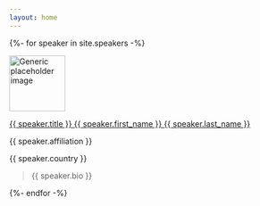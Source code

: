 ```yaml
---
layout: home
---
```


{%- for speaker in site.speakers -%}
    <div class="row-md">
        <div class="media">
            <img class="mr-3" src="{{ site.baseurl }}/assets/images/speakers/{{ speaker.last_name }}.jpeg" width="100px"
                alt="Generic placeholder image">
            <div class="media-body">
                <p p class="media-heading mt-0 mb-0 text-info font-weight-bold"> <a href="{{ speaker.website }}">{{ speaker.title }} {{ speaker.first_name }} {{ speaker.last_name }}</a> </p>
                <p class="media-heading mt-0 mb-0"> {{ speaker.affiliation }} </p>
                <p class="media-heading mt-0 mb-0 text-muted small lead"> {{ speaker.country }} </p>
            </div>
        </div>
        <blockquote>
            <p class="text-muted small font-weight-light"> {{ speaker.bio }} </p>
        </blockquote>
    </div>
{%- endfor -%}
